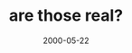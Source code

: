 ---
layout: base.njk
title : 'are those real?' 
view_title : 'are those real?' 
year : '2000' 
date : '2000-05-22' 
img_file : '/drawing/arethosereal.png' 
html_file : 'arethoser' 
next_html : 'soupisgood.html' 
year_order : '334' 
permalink : "title/{{html_file}}.html"
---